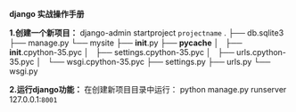 **django 实战操作手册**

**1.创建一个新项目：**
django-admin startproject `projectname`
.
├── db.sqlite3
├── manage.py
└── mysite
    ├── __init__.py
    ├── __pycache__
    │   ├── __init__.cpython-35.pyc
    │   ├── settings.cpython-35.pyc
    │   ├── urls.cpython-35.pyc
    │   └── wsgi.cpython-35.pyc
    ├── settings.py
    ├── urls.py
    └── wsgi.py

**2.运行django功能：**
    在创建新项目目录中运行：
    python manage.py runserver 127.0.0.1:`8001`
